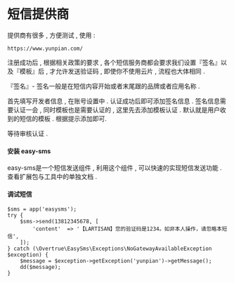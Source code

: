# 短信提供商

提供商有很多 , 方便测试 , 使用 :

```
https://www.yunpian.com/
```

注册成功后 , 根据相关政策的要求 , 各个短信服务商都会要求我们设置『签名』以及『模板』后 , 才允许发送验证码 , 即使你不使用云片 , 流程也大体相同 .

『签名』- 签名一般是在短信内容开始或者末尾跟的品牌或者应用名称 .

首先填写开发者信息 , 在账号设置中 . 认证成功后即可添加签名信息 . 签名信息需要认证一会 , 同时模板也是需要认证的 , 这里先去添加模板认证 . 默认就是用户收到的短信的模板 . 根据提示添加即可.

等待审核认证 .

#### 安装 easy-sms

easy-sms是一个短信发送组件 , 利用这个组件 , 可以快速的实现短信发送功能 . 查看扩展包与工具中的单独文档 .

#### 调试短信

```
$sms = app('easysms');
try {
    $sms->send(13812345678, [
        'content'  => '【LARTISAN】您的验证码是1234。如非本人操作，请忽略本短信',
    ]);
} catch (\Overtrue\EasySms\Exceptions\NoGatewayAvailableException $exception) {
    $message = $exception->getException('yunpian')->getMessage();
    dd($message);
}
```



